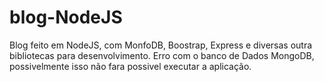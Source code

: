 # blog-NodeJS
Blog feito em NodeJS, com MonfoDB, Boostrap, Express e diversas outra bibliotecas para desenvolvimento.
Erro com o banco de Dados MongoDB, possivelmente isso não fara possivel executar a aplicação.
